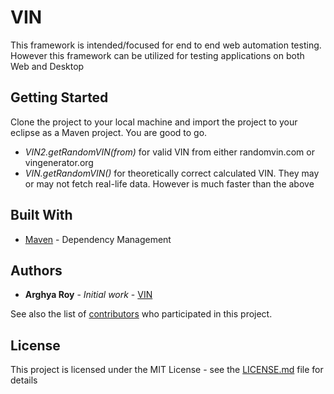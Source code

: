 # VIN

This framework is intended/focused for end to end web automation testing. However this framework can be utilized for testing applications on both Web and Desktop

## Getting Started

Clone the project to your local machine and import the project to your eclipse as a Maven project. You are good to go.

* *VIN2.getRandomVIN(from)* for valid VIN from either randomvin.com or vingenerator.org
* *VIN.getRandomVIN()* for theoretically correct calculated VIN. They may or may not fetch real-life data. However is much faster than the above


## Built With

* [Maven](https://maven.apache.org/) - Dependency Management 

## Authors

* **Arghya Roy** - *Initial work* - [VIN](https://github.com/ArghyArghyA/VIN/)

See also the list of [contributors](https://github.com/your/project/contributors) who participated in this project.

## License

This project is licensed under the MIT License - see the [LICENSE.md](LICENSE.md) file for details

